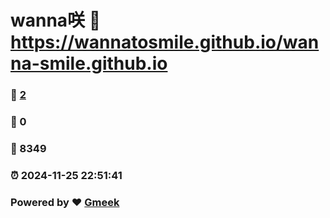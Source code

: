 # wanna咲 :link: https://wannatosmile.github.io/wanna-smile.github.io 
### :page_facing_up: [2](https://wannatosmile.github.io/wanna-smile.github.io/tag.html) 
### :speech_balloon: 0 
### :hibiscus: 8349 
### :alarm_clock: 2024-11-25 22:51:41 
### Powered by :heart: [Gmeek](https://github.com/Meekdai/Gmeek)
